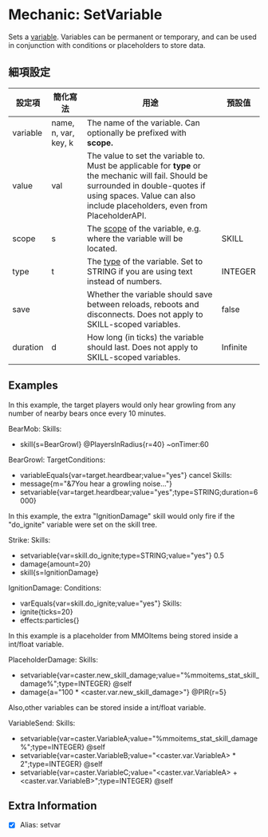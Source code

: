 Mechanic: SetVariable
=====================

Sets a [variable](/skills/variables). Variables can be permanent or
temporary, and can be used in conjunction with conditions or
placeholders to store data.

細項設定
----------

| 設定項 | 簡化寫法 | 用途 | 預設值 |
|-----------|---------|--------------------------------------------------------------------------------------------------------------------------------------------------------------------------------------------------------------------|---------------|
| variable  | name, n, var, key, k | The name of the variable. Can optionally be prefixed with **scope.**   |   |
| value | val | The value to set the variable to. Must be applicable for **type** or the mechanic will fail. Should be surrounded in double-quotes if using spaces. Value can also include placeholders, even from PlaceholderAPI. |   |
| scope | s   | The [scope](/skills/variables#variable_scopes) of the variable, e.g. where the variable will be located.| SKILL |
| type  | t   | The [type](/skills/variables#variable_types) of the variable. Set to STRING if you are using text instead of numbers.| INTEGER   |
| save  | | Whether the variable should save between reloads, reboots and disconnects. Does not apply to SKILL-scoped variables.| false |
| duration  | d   | How long (in ticks) the variable should last. Does not apply to SKILL-scoped variables.| Infinite  |

  
Examples
----

In this example, the target players would only hear growling from any
number of nearby bears once every 10 minutes.

BearMob:
  Skills:
  - skill{s=BearGrowl} @PlayersInRadius{r=40} ~onTimer:60

BearGrowl:
  TargetConditions:
  - variableEquals{var=target.heardbear;value="yes"} cancel
  Skills:
  - message{m="&7You hear a growling noise..."}
  - setvariable{var=target.heardbear;value="yes";type=STRING;duration=6000}

In this example, the extra "IgnitionDamage" skill would only fire if the
"do_ignite" variable were set on the skill tree.

Strike:
  Skills:
  - setvariable{var=skill.do_ignite;type=STRING;value="yes"} 0.5
  - damage{amount=20}
  - skill{s=IgnitionDamage}

IgnitionDamage:
  Conditions:
  - varEquals{var=skill.do_ignite;value="yes"}
  Skills:
  - ignite{ticks=20}
  - effects:particles{}

In this example is a placeholder from MMOItems being stored inside a int/float variable.

PlaceholderDamage:
  Skills:
  - setvariable{var=caster.new_skill_damage;value="%mmoitems_stat_skill_damage%";type=INTEGER} @self
  - damage{a="100 * <caster.var.new_skill_damage>"} @PIR{r=5}

Also,other variables can be stored inside a int/float variable.

VariableSend:
  Skills:
  - setvariable{var=caster.VariableA;value="%mmoitems_stat_skill_damage%";type=INTEGER} @self
  - setvariable{var=caster.VariableB;value="<caster.var.VariableA> * 2";type=INTEGER} @self
  - setvariable{var=caster.VariableC;value="<caster.var.VariableA> + <caster.var.VariableB>";type=INTEGER} @self

Extra Information
----------------

- [x] Alias: setvar
